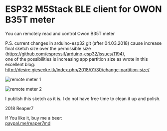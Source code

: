 # ESP32 M5Stack BLE client for OWON B35T meter

You can remotely read and control Owon B35T meter

P.S. current changes in arduino-esp32 git (after 04.03.2018) cause increase final sketch size over the permissible size (https://github.com/espressif/arduino-esp32/issues/1194),<br>
one of the possibilities is increasing app partition size as wrote in this excellent blog:<br>
http://desire.giesecke.tk/index.php/2018/01/30/change-partition-size/

![remote meter 1](https://github.com/reaper7/M5Stack_BLE_client_Owon_B35T/blob/master/docs/m5stack.jpg)

![remote meter 2](https://github.com/reaper7/M5Stack_BLE_client_Owon_B35T/blob/master/docs/m5stack_meter.jpg)

I publish this sketch as it is.
I do not have free time to clean it up and polish.

2018 Reaper7

If You like it, buy me a beer:<br>
[paypal.me/reaper7md](https://www.paypal.me/reaper7md)
